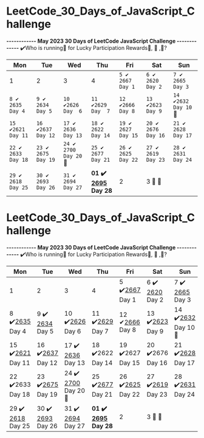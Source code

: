 # LeetCode_30_Days_of_JavaScript_Challenge

**------------ May 2023 30 Days of LeetCode JavaScript Challenge -------------**
✔️Who is running🏃 for Lucky Participation Rewards🧢, 🍾 ,👕?

| Mon | Tue | Wed | Thu | Fri | Sat | Sun |
|-----|-----|-----|-----|-----|-----|-----|
| 1   | 2   | 3   | 4   | `5 ✔️ 2667 Day 1` | `6 ✔️ 2620 Day 2` | `7 ✔️ 2665 Day 3` |
|`8 ✔️ 2635 Day 4`| `9 ✔️ 2634 Day 5`  | `10 ✔️2626 Day  6` | `11 ✔️2629 Day  7` | `12 ✔️2666 Day 8`  | `13 ✔️2623 Day 9`  | `14 ✔️2632 Day 10` 🧢|
|`15 ✔️2621 Day 11`| `16  ✔️2637 Day 12` | `17 ✔️ 2636 Day 13`  | `18 ✔️ 2622 Day 14`  | `19 ✔️ 2627 Day 15`  | `20 ✔️ 2676 Day 16`  | `21 ✔️ 2628 Day 17` |
| `22 ✔️ 2633 Day 18`  | `23 ✔️ 2675 Day 19`  | `24 ✔️ 2700 Day 20` 🍾 |  `25 ✔️ 2677 Day 21`  | `26 ✔️ 2625 Day 22`  | `27 ✔️ 2619 Day 23`| `28 ✔️ 2631 Day 24`
|`29 ✔️ 2618 Day 25`  | `30 ✔️ 2693 Day 26`  | `31 ✔️ 2694 Day 27 `  |  **01 ✔️ [2695](https://leetcode.com/problems/array-wrapper/solutions/3584650/2695-array-wrapper-level-up-your-js-skills-with-these-intuitive-implementations-day-28/) Day 28** | 2   | 3 🚩 👕|  |







# LeetCode_30_Days_of_JavaScript_Challenge

**------------ May 2023 30 Days of LeetCode JavaScript Challenge -------------**
✔️Who is running🏃 for Lucky Participation Rewards🧢, 🍾 ,👕?

| Mon | Tue | Wed | Thu | Fri | Sat | Sun |
|-----|-----|-----|-----|-----|-----|-----|
| 1   | 2   | 3   | 4   | 5 ✔️[2667](https://leetcode.com/problems/create-hello-world-function/solutions/3487642/createhelloworld-level-up-your-javascript-skills-with-these-intuitive-implementations/) Day 1 | 6 ✔️ [2620](https://leetcode.com/problems/counter/solutions/3492466/counter-2620-level-up-your-javascript-skills-with-these-intuitive-implementations/) Day 2 | 7 ✔️ [2665](https://leetcode.com/problems/counter-ii/solutions/3495319/2665-counter-iilevel-upyour-javascript-skills-with-these-intuitive-implementations/) Day 3 |
|8 ✔️[2635](https://leetcode.com/problems/apply-transform-over-each-element-in-array/solutions/3499562/2635-apply-transform-level-up-your-javascript-skills-with-these-intuitive-implementations/) Day 4| 9 ✔️ [2634](https://leetcode.com/problems/filter-elements-from-array/solutions/3502664/2634-filter-elements-level-up-your-javascript-skills-with-these-intuitive-implementations/) Day 5  | 10 ✔️[2626](https://leetcode.com/problems/array-reduce-transformation/solutions/3507209/2626-array-reduce-level-up-your-javascript-skills-with-these-intuitive-implementations/)  Day  6 | 11 ✔️[2629](https://leetcode.com/problems/function-composition/solutions/3511649/2629-function-compositionlevel-upyour-javascript-skills/) Day  7 | 12 ✔[2666](https://leetcode.com/problems/allow-one-function-call/solutions/3514984/2666-allow-one-function-call-level-up-your-javascript-skills-day-8/) Day 8  | 13 ✔️[2623](https://leetcode.com/problems/memoize/solutions/3518516/easy-solution2623-function-compositionlevel-upyour-javascript-skills-day-9/) Day 9  | 14 ✔️[2632](https://leetcode.com/problems/curry/solutions/3522382/easy-solution-2632-curry-level-up-your-javascript-skills-day-10/) Day 10 🧢|
|15 ✔️[2621](https://leetcode.com/problems/sleep/solutions/3525684/easy-solution-2621-sleep-level-up-your-javascript-skills-day-11/) Day 11| 16  ✔️[2637](https://leetcode.com/problems/promise-time-limit/solutions/3529509/easy-solution-2637-promise-time-limit-level-up-your-javascript-skills-day-12/) Day 12 | 17 ✔️ [2636](https://leetcode.com/problems/promise-pool/solutions/3532865/easy-solution-2636-promise-pool-level-up-your-javascript-skills-day-13/) Day 13  | 18 ✔️2622 Day 14  | 19 ✔️2627 Day 15  | 20 ✔️2676 Day 16  | 21 ✔️[2628](https://leetcode.com/problems/json-deep-equal/solutions/3547342/easy-solution-2628-json-deep-equal-level-up-your-javascript-skills-day-17/) Day 17 |
| 22 ✔️2633 Day 18  | 23 ✔️[2675](https://leetcode.com/problems/array-of-objects-to-matrix/solutions/3554242/easy-solution2675-array-of-objects-to-matrixlevel-upyour-javascript-skills-day-19/) Day 19  | 24 ✔️ [2700](https://leetcode.com/problems/differences-between-two-objects/solutions/3557468/easy-solution-2700-differences-between-two-objects-level-up-your-javascript-skills-day-20/) Day 20 🍾 |  25 ✔️[2677](https://leetcode.com/problems/chunk-array/solutions/3560579/easy-solution2677-chunk-arraylevel-upyour-javascript-skills-day-21/) Day 21  | 26 ✔️[2625](https://leetcode.com/problems/flatten-deeply-nested-array/solutions/3563943/easy-solution-2625-flatten-deeply-nested-array-level-up-your-javascript-skills-day-22/) Day 22  | 27 ✔️[2619](https://leetcode.com/problems/array-prototype-last/solutions/3421043/array-prototype-last-level-up-your-javascript-skills-with-these-intuitive-implementations/) Day 23 | 28 ✔️[2631](https://leetcode.com/problems/array-prototype-last/solutions/3421043/array-prototype-last-level-up-your-javascript-skills-with-these-intuitive-implementations/) Day 24  |
| 29 ✔️ [2618](https://leetcode.com/problems/check-if-object-instance-of-class/solutions/3573790/easy-solution-2618-check-if-object-instance-of-class-level-up-your-javascript-skills-day-25/) Day 25 |30 ✔️ [2693](https://leetcode.com/problems/call-function-with-custom-context/solutions/3577332/easy-solution-2693-call-function-with-custom-context-level-up-your-javascript-skills-day-26/) Day 26 | 31 ✔️ [2694](https://leetcode.com/problems/event-emitter/solutions/3580952/easy-solution-2694-event-emitter-level-up-your-javascript-skills-day-27/) Day 27   | **01 ✔️ [2695](https://leetcode.com/problems/array-wrapper/solutions/3584650/2695-array-wrapper-level-up-your-js-skills-with-these-intuitive-implementations-day-28/) Day 28** | 2   | 3 🚩 👕|  |


